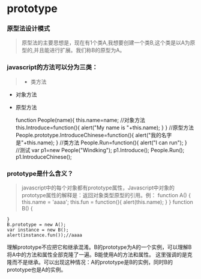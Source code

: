 # prototype
### 原型法设计模式
>原型法的主要思想是，现在有1个类A,我想要创建一个类B,这个类是以A为原型的,并且能进行扩展。我们称B的原型为A。

### javascript的方法可以分为三类：
> * 类方法  
* 对象方法
* 原型方法

    function People(name){
        this.name=name;
        //对象方法
        this.Introduce=function(){
            alert("My name is "+this.name);
        }
    }
    //原型方法
    People.prototype.IntroduceChinese=function(){
        alert("我的名字是"+this.name);
    }
    //类方法
    People.Run=function(){
        alert("I can run");
    }    
    //测试
    var p1=new People("Windking");
    p1.Introduce();
    People.Run();
    p1.IntroduceChinese(); 
    
### prototype是什么含义？
> javascript中的每个对象都有prototype属性，Javascript中对象的prototype属性的解释是：返回对象类型原型的引用。例：
    function A() {
        this.name = 'aaaa';
        this.fun = function(){
            alert(this.name);
        }
    }
    function B() {
        
    }
    B.prototype = new A();
    var instance = new B();
    alert(instance.fun());//aaaa
  理解prototype不应把它和继承混淆。B的prototype为A的一个实例，可以理解B将A中的方法和属性全部克隆了一遍。B能使用A的方法和属性。 这里强调的是克隆而不是继承。可以出现这种情况：A的prototype是B的实例，同时B的prototype也是A的实例。

